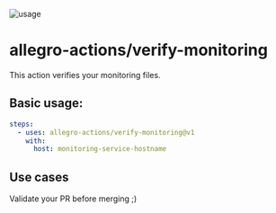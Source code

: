 ![usage](https://bartosz.galek.com.pl/gh-actions/badge?action=verify-monitoring)

# allegro-actions/verify-monitoring

This action verifies your monitoring files.

## Basic usage:

```yaml
steps:
  - uses: allegro-actions/verify-monitoring@v1
    with:
      host: monitoring-service-hostname
```

## Use cases

Validate your PR before merging ;)
